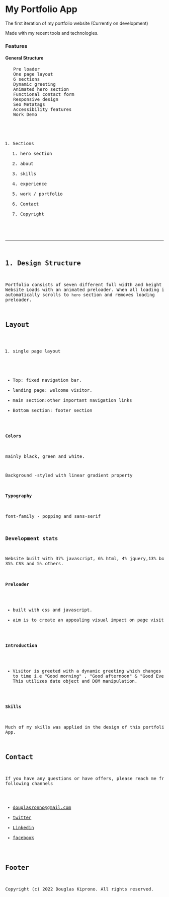 
# My Portfolio App
<p> The first iteration of my portfolio website (Currently on development)</p>
 Made with my recent tools and technologies.
 <h3>Features</h3>

<h4>General Structure</h4>
 <pre>
   Pre loader
   One page layout
   6 sections
   Dynamic greeting
   Animated hero section
   Functional contact form
   Responsive design 
   Seo Metatags
   Accessibility features
   Work Demo
<pre>  

1. Sections
    1. hero section
    1. about
    1. skills
    1. experience
    1. work / portfolio
    1. Contact
    1. Copyright

---
## 1. Design Structure
Portfolio consists of seven different full width and height sections. Website Loads with an animated  preloader. When all loading is done, it automatically scrolls to `hero` section and removes loading preloader.

## Layout
1. single page layout
- Top: fixed navigation bar.
- landing page: welcome visitor.
- main section:other important navigation links
- Bottom section: footer section

#### Colors
mainly black, green and white.

Background -styled with linear gradient property

#### Typography
font-family - popping and sans-serif


###  Development stats

Website built with 37% javascript, 6% html, 4% jquery,13% bootstrap 35% CSS and 5% others.

#### Preloader
- built with css and javascript.
- aim is to create an appealing visual impact on page visitors

####  Introduction
- Visitor is greeted with a dynamic greeting which changes acccording to time i.e "Good morning" , "Good afternoon" & "Good Evening" . This utilizes date object and DOM manipulation.

#### Skills

Much of my skills was applied in the design of this portfolio App.

##  Contact

If you have any questions or have offers, please reach me from following channels
- douglasronno@gmail.com
- [twitter](https://twitter.com/itsdaglas)
- [Linkedin](https://linkedin.com/in/douglas-kiprono-ke)
- [facebook](https://www.facebook.com/douglas.ronno)

## Footer

Copyright (c) 2022 Douglas Kiprono. All rights reserved.


